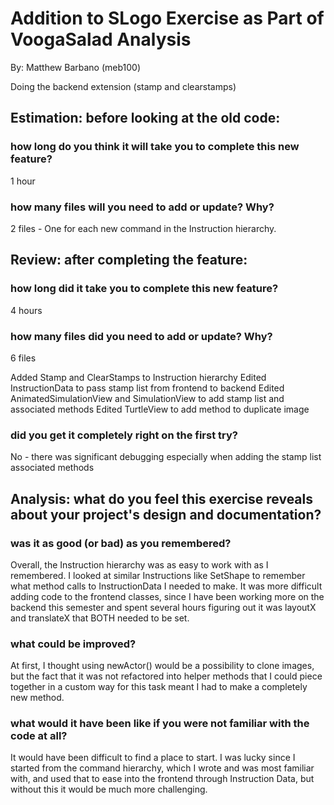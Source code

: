 # Addition to SLogo Exercise as Part of VoogaSalad Analysis

By: Matthew Barbano (meb100)

Doing the backend extension (stamp and clearstamps)

## Estimation: before looking at the old code:
### how long do you think it will take you to complete this new feature?
1 hour

### how many files will you need to add or update? Why?
2 files - One for each new command in the Instruction hierarchy.

## Review: after completing the feature:
### how long did it take you to complete this new feature?
4 hours

### how many files did you need to add or update? Why?
6 files

Added Stamp and ClearStamps to Instruction hierarchy
Edited InstructionData to pass stamp list from frontend to backend
Edited AnimatedSimulationView and SimulationView to add stamp list and associated methods
Edited TurtleView to add method to duplicate image

### did you get it completely right on the first try?
No - there was significant debugging especially when adding the stamp list associated methods

## Analysis: what do you feel this exercise reveals about your project's design and documentation?
### was it as good (or bad) as you remembered?
Overall, the Instruction hierarchy was as easy to work with as I remembered. I looked at similar Instructions
like SetShape to remember what method calls to InstructionData I needed to make. It was more difficult
adding code to the frontend classes, since I have been working more on the backend this semester and
spent several hours figuring out it was layoutX and translateX that BOTH needed to be set.

### what could be improved?
At first, I thought using newActor() would be a possibility to clone images, but the fact that it 
was not refactored into helper methods that I could piece together in a custom way for this task meant
I had to make a completely new method.

### what would it have been like if you were not familiar with the code at all?
It would have been difficult to find a place to start. I was lucky since I started from the command hierarchy,
which I wrote and was most familiar with, and used that to ease into the frontend through Instruction Data,
but without this it would be much more challenging.